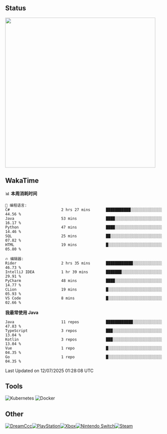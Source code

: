 ## Status
<img align="center" width="480px" src="https://github-readme-stats-one-bice.vercel.app/api?username=daizc311&theme=swift&show_icons=true&include_all_commits=true&count_private=true&role=OWNER,ORGANIZATION_MEMBER">

## WakaTime
<!--START_SECTION:waka-->
📊 **本周消耗时间** 

```text
💬 编程语言: 
C#                       2 hrs 27 mins       ███████████░░░░░░░░░░░░░░   44.56 % 
Java                     53 mins             ████░░░░░░░░░░░░░░░░░░░░░   16.17 % 
Python                   47 mins             ████░░░░░░░░░░░░░░░░░░░░░   14.46 % 
SQL                      25 mins             ██░░░░░░░░░░░░░░░░░░░░░░░   07.82 % 
HTML                     19 mins             █░░░░░░░░░░░░░░░░░░░░░░░░   05.80 % 

🔥 编辑器: 
Rider                    2 hrs 35 mins       ████████████░░░░░░░░░░░░░   46.73 % 
IntelliJ IDEA            1 hr 39 mins        ███████░░░░░░░░░░░░░░░░░░   29.91 % 
PyCharm                  48 mins             ████░░░░░░░░░░░░░░░░░░░░░   14.77 % 
CLion                    19 mins             █░░░░░░░░░░░░░░░░░░░░░░░░   05.93 % 
VS Code                  8 mins              █░░░░░░░░░░░░░░░░░░░░░░░░   02.66 % 
```

**我最常使用 Java** 

```text
Java                     11 repos            ████████████░░░░░░░░░░░░░   47.83 % 
TypeScript               3 repos             ███░░░░░░░░░░░░░░░░░░░░░░   13.04 % 
Kotlin                   3 repos             ███░░░░░░░░░░░░░░░░░░░░░░   13.04 % 
Vue                      1 repo              █░░░░░░░░░░░░░░░░░░░░░░░░   04.35 % 
Go                       1 repo              █░░░░░░░░░░░░░░░░░░░░░░░░   04.35 % 
```




 Last Updated on 12/07/2025 01:28:08 UTC
<!--END_SECTION:waka-->

## Tools
<div>  
  <img alt="Kubernetes" src="https://img.shields.io/badge/-Kubernetes-326CE5?style=for-the-badge&logo=Kubernetes&logoColor=white" />
  <img alt="Docker" src="https://img.shields.io/badge/-Docker-2496ED?style=for-the-badge&logo=Docker&logoColor=white" />
</div>

## Other
<div style="display:flex;">  
  <a href="https://daizc311.github.io/">
    <img alt="DreamCcc" src="https://img.shields.io/badge/Hexo-DreamCcc-000?style=for-the-badge&logo=Hexo&logoColor=white&labelColor=0E83CD&color=555" />
  </a></br>
  <a href="https://psnine.com/psnid/dream_light_ccc/">
    <img alt="PlayStation" src="https://img.shields.io/badge/PlayStation-Dream_Light_Ccc-000?style=for-the-badge&logo=PlayStation&logoColor=white&labelColor=003791&color=555" />
  </a></br>
  <a href="https://account.xbox.com/zh-cn/profile?gamertag=ArchSquash36540">
    <img alt="Xbox" src="https://img.shields.io/badge/Xbox-DreamCcc_6416-000?style=for-the-badge&logo=Xbox&logoColor=white&labelColor=107C10&color=555" />
  </a></br>
  <a href="https://accounts.nintendo.com/">
    <img alt="Nintendo Switch" src="https://img.shields.io/badge/Nintendo Switch-Dream_Light_Ccc-000?style=for-the-badge&logo=Nintendo Switch&logoColor=white&labelColor=E60012&color=555" />
  </a></br>
  <a href="https://steamcommunity.com/id/daizc311">
    <img alt="Steam" src="https://img.shields.io/badge/Steam-Daizc311-000?style=for-the-badge&logo=Steam&logoColor=white&logoColor=white&labelColor=000&color=555" />
  </a>
</div>

<!-- md为啥不能用？ -->
<!-- ![PlayStation 4](https://img.shields.io/badge/-PlayStation 4-003791?style=for-the-badge&logo=PlayStation 4&logoColor=white) -->
<!-- ![PlayStation Vita](https://img.shields.io/badge/-PlayStation Vita-107C10?style=for-the-badge&logo=PlayStation Vita&logoColor=white) -->





